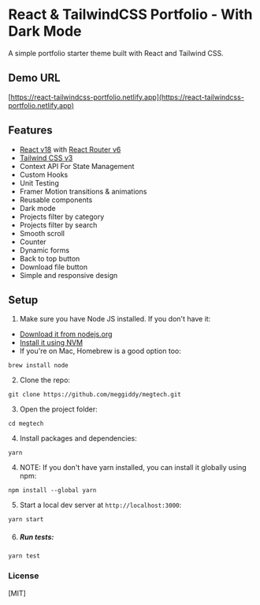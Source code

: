# React & TailwindCSS Portfolio - With Dark Mode

A simple portfolio starter theme built with React and Tailwind CSS.

## Demo URL

[https://react-tailwindcss-portfolio.netlify.app](https://react-tailwindcss-portfolio.netlify.app)

## Features

-   [React v18](https://reactjs.org) with [React Router v6](https://reactrouter.com)
-   [Tailwind CSS v3](https://tailwindcss.com)
-   Context API For State Management
-   Custom Hooks
-   Unit Testing
-   Framer Motion transitions & animations
-   Reusable components
-   Dark mode
-   Projects filter by category
-   Projects filter by search
-   Smooth scroll
-   Counter
-   Dynamic forms
-   Back to top button
-   Download file button
-   Simple and responsive design


## Setup

1. Make sure you have Node JS installed. If you don't have it:

-   [Download it from nodejs.org](https://nodejs.org)
-   [Install it using NVM ](https://github.com/nvm-sh/nvm)
-   If you're on Mac, Homebrew is a good option too:

```
brew install node
```

2. Clone the repo:

```
git clone https://github.com/meggiddy/megtech.git
```

3. Open the project folder:

```
cd megtech
```

4. Install packages and dependencies:

```
yarn
```

4. NOTE: If you don't have yarn installed, you can install it globally using npm:

```
npm install --global yarn
```

5. Start a local dev server at `http://localhost:3000`:

```
yarn start
```

6. ##### Run tests:

```
yarn test
```

### License
[MIT]
